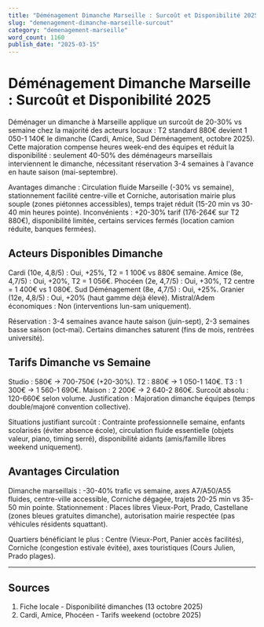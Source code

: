 ```yaml
---
title: "Déménagement Dimanche Marseille : Surcoût et Disponibilité 2025"
slug: "demenagement-dimanche-marseille-surcout"
category: "demenagement-marseille"
word_count: 1160
publish_date: "2025-03-15"
---
```


# Déménagement Dimanche Marseille : Surcoût et Disponibilité 2025

Déménager un dimanche à Marseille applique un surcoût de 20-30% vs semaine chez la majorité des acteurs locaux : T2 standard 880€ devient 1 050-1 140€ le dimanche (Cardi, Amice, Sud Déménagement, octobre 2025). Cette majoration compense heures week-end des équipes et réduit la disponibilité : seulement 40-50% des déménageurs marseillais interviennent le dimanche, nécessitant réservation 3-4 semaines à l'avance en haute saison (mai-septembre).

Avantages dimanche : Circulation fluide Marseille (-30% vs semaine), stationnement facilité centre-ville et Corniche, autorisation mairie plus souple (zones piétonnes accessibles), temps trajet réduit (15-20 min vs 30-40 min heures pointe). Inconvénients : +20-30% tarif (176-264€ sur T2 880€), disponibilité limitée, certains services fermés (location camion réduite, banques fermées).

## Acteurs Disponibles Dimanche

Cardi (10e, 4,8/5) : Oui, +25%, T2 = 1 100€ vs 880€ semaine. Amice (8e, 4,7/5) : Oui, +20%, T2 = 1 056€. Phocéen (2e, 4,7/5) : Oui, +30%, T2 centre = 1 400€ vs 1 080€. Sud Déménagement (8e, 4,7/5) : Oui, +25%. Granier (12e, 4,8/5) : Oui, +20% (haut gamme déjà élevé). Mistral/Adem économiques : Non (interventions lun-sam uniquement).

Réservation : 3-4 semaines avance haute saison (juin-sept), 2-3 semaines basse saison (oct-mai). Certains dimanches saturent (fins de mois, rentrées université).

## Tarifs Dimanche vs Semaine

Studio : 580€ → 700-750€ (+20-30%). T2 : 880€ → 1 050-1 140€. T3 : 1 300€ → 1 560-1 690€. Maison : 2 200€ → 2 640-2 860€. Surcoût absolu : 120-660€ selon volume. Justification : Majoration dimanche équipes (temps double/majoré convention collective).

Situations justifiant surcoût : Contrainte professionnelle semaine, enfants scolarisés (éviter absence école), circulation fluide essentielle (objets valeur, piano, timing serré), disponibilité aidants (amis/famille libres weekend uniquement).

## Avantages Circulation

Dimanche marseillais : -30-40% trafic vs semaine, axes A7/A50/A55 fluides, centre-ville accessible, Corniche dégagée, trajets 20-25 min vs 35-50 min pointe. Stationnement : Places libres Vieux-Port, Prado, Castellane (zones bleues gratuites dimanche), autorisation mairie respectée (pas véhicules résidents squattant).

Quartiers bénéficiant le plus : Centre (Vieux-Port, Panier accès facilités), Corniche (congestion estivale évitée), axes touristiques (Cours Julien, Prado plages).

---

## Sources

1. Fiche locale - Disponibilité dimanches (13 octobre 2025)
2. Cardi, Amice, Phocéen - Tarifs weekend (octobre 2025)
